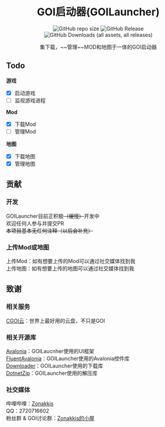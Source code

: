 # <center>GOI启动器(GOILauncher)</center>
<center>

![GitHub repo size](https://img.shields.io/github/repo-size/Zonakkis/GOILauncher)
![GitHub Release](https://img.shields.io/github/v/release/Zonakkis/GOILauncher)
![GitHub Downloads (all assets, all releases)](https://img.shields.io/github/downloads/Zonakkis/GOILauncher/total)

</center>
<center>集下载，~~管理~~MOD和地图于一体的GOI启动器</center>

## Todo
**游戏**
- [x] 启动游戏
- [ ] 监视游戏进程

**Mod**
- [x] 下载Mod
- [ ] 管理Mod

**地图**
- [x] 下载地图
- [x] 管理地图

## 贡献
### 开发
GOILauncher目前正积极~~（缓慢）~~开发中<br/>
欢迎任何人参与并提交PR<br/>
~~本项目基本无任何注释（以后会补充）~~<br/>

### 上传Mod或地图
上传Mod：如有想要上传的Mod可以通过社交媒体找到我<br/>
上传地图：如有想要上传的地图可以通过社交媒体找到我<br/>

## 致谢

### 相关服务
[CGOI云](https://cloud.cgoi.cc)：世界上最好用的云盘，不只是GOI

### 相关开源库
[Avalonia](https://github.com/AvaloniaUI/Avalonia)：GOILaucnher使用的UI框架<br/>
[FluentAvalonia](https://github.com/amwx/FluentAvalonia)：GOILauncher使用的Avalonia控件库<br/>
[Downloader](https://github.com/bezzad/Downloader)：GOILauncher使用的下载库<br/>
[DotnetZip](https://github.com/haf/DotNetZip.Semverd)：GOILauncher使用的解压库<br/>

### 社交媒体
哔哩哔哩：[Zonakkis](https://space.bilibili.com/292855911)<br/>
QQ：2720716602<br/>
粉丝群 & GOI讨论群：[Zonakkis的小屋](http://qm.qq.com/cgi-bin/qm/qr?_wv=1027&k=Tdu-hw5x3xi3xWcM0_UwP-7wYit3ycvu&authKey=3xb70agTfheFW%2F7dGiiF6u4LyVNy%2FPDRvQpLkOOxs88Ee0gDJmAGr%2B%2BgAraM25y4&noverify=0&group_code=655101626)<br/>


 
